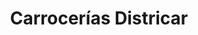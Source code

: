 ---
title: "Carrocerías Districar"
url: /soledad/carrocerias-districar/
shop: reparación de automóviles
---